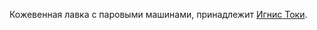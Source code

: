Кожевенная лавка с паровыми машинами, принадлежит [Игнис Токи](НИПы/НИПы%20в%20Щедрости%20Талмандора/Игнис%20Токи.md).